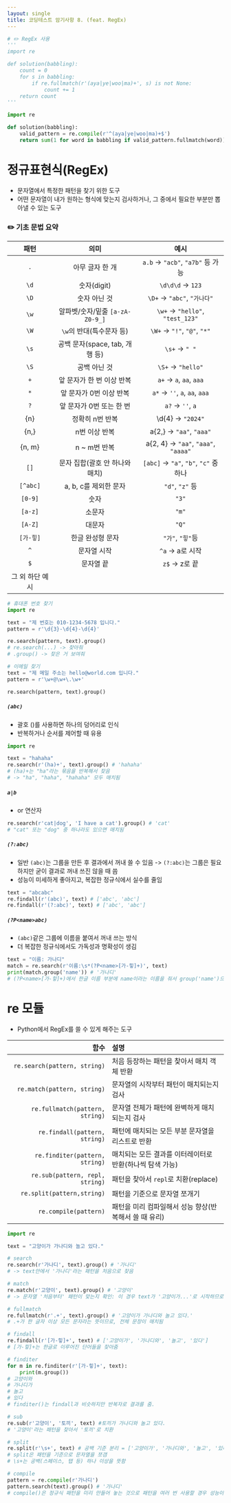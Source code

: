 ```yaml
---
layout: single
title: 코딩테스트 암기사항 8. (feat. RegEx)
---
```


```python
# ✏️ RegEx 사용
'''
import re 

def solution(babbling):
    count = 0
    for s in babbling:
        if re.fullmatch(r'(aya|ye|woo|ma)+', s) is not None:
            count += 1
    return count
'''

import re

def solution(babbling):
    valid_pattern = re.compile(r'^(aya|ye|woo|ma)+$')
    return sum(1 for word in babbling if valid_pattern.fullmatch(word))
```

# 정규표현식(RegEx)
- 문자열에서 특정한 패턴을 찾기 위한 도구  
- 어떤 문자열이 내가 원하는 형식에 맞는지 검사하거나, 그 중에서 필요한 부분만 뽑아낼 수 있는 도구 

### ✏️ 기초 문법 요약 
| 패턴 | 의미 | 예시 |
|:---:|:---:|:---:|
|`.`|아무 글자 한 개|`a.b` -> `"acb"`, `"a7b"` 등 가능|
|`\d`|숫자(digit)|`\d\d\d` -> `123`|
|`\D`|숫자 아닌 것|`\D+` -> `"abc"`, `"가나다"`|
|`\w`|알파벳/숫자/밑줄 `[a-zA-Z0-9_]`|`\w+` -> `"hello"`, `"test_123"`|
|`\W`|`\w`의 반대(특수문자 등)|`\W+` -> `"!"`, `"@"`, `"*"`|
|`\s`|공백 문자(space, tab, 개행 등)|`\s+` -> `" "`|
|`\S`|공백 아닌 것|`\S+` -> `"hello"`|
|`+`|앞 문자가 한 번 이상 반복|`a+` -> `a`, `aa`, `aaa`|
|`*`|앞 문자가 0번 이상 반복|`a*` -> `''`, `a`, `aa`, `aaa`|
|`?`|앞 문자가 0번 또는 한 번|`a?` -> `''`, `a`|
|{n}|정확히 n번 반복|\d{4} -> `"2024"`|
|{n,}|n번 이상 반복|a{2,} -> `"aa"`, `"aaa"`|
|{n, m}|n ~ m번 반복|a{2, 4} -> `"aa"`, `"aaa"`, `"aaaa"`|
|`[]`|문자 집합(괄호 안 하나와 매치)|`[abc]` -> `"a"`, `"b"`, `"c"` 중 하나|
|`[^abc]`|a, b, c를 제외한 문자|`"d"`, `"z"` 등|
|`[0-9]`|숫자|`"3"`|
|`[a-z]`|소문자|`"m"`|
|`[A-Z]`|대문자|`"Q"`|
|`[가-힣]`|한글 완성형 문자|`"가"`, `"힣"`등|
|`^`|문자열 시작|`^a` -> a로 시작|
|`$`|문자열 끝|`z$` -> z로 끝| 
|그 외 하단 예시|||


```python
# 휴대폰 번호 찾기
import re

text = "제 번호는 010-1234-5678 입니다."
pattern = r'\d{3}-\d{4}-\d{4}'

re.search(pattern, text).group()
# re.search(...) -> 찾아줘
# .group() -> 찾은 거 보여줘

# 이메일 찾기
text = "제 메일 주소는 hello@world.com 입니다."
pattern = r'\w+@\w+\.\w+'

re.search(pattern, text).group()
```

##### `(abc)`
- 괄호 ()를 사용하면 하나의 덩어리로 인식
- 반복하거나 순서를 제어할 때 유용
```Python
import re

text = "hahaha"
re.search(r'(ha)+', text).group() # 'hahaha'
# (ha)+는 "ha"라는 묶음을 반복해서 찾음
# -> "ha", "haha", "hahaha" 모두 매치됨
```

##### `a|b` 
- or 연산자
```Python
re.search(r'cat|dog', 'I have a cat').group() # 'cat'
# "cat" 또는 "dog" 중 하나라도 있으면 매치됨
```

##### `(?:abc)`
- 일반 `(abc)`는 그룹을 만든 후 결과에서 꺼내 쓸 수 있음 -> `(?:abc)`는 그룹은 필요하지만 굳이 결과로 꺼내 쓰진 않을 때 씀
- 성능이 미세하게 좋아지고, 복잡한 정규식에서 실수를 줄임
```Python
text = "abcabc"
re.findall(r'(abc)', text) # ['abc', 'abc']
re.findall(r'(?:abc)', text) # ['abc', 'abc']
```

##### `(?P<name>abc)`
- `(abc)`같은 그룹에 이름을 붙여서 꺼내 쓰는 방식
- 더 복잡한 정규식에서도 가독성과 명확성이 생김
```Python
text = "이름: 가나디"
match = re.search(r'이름:\s*(?P<name>[가-힣]+)', text)
print(match.group('name')) # '가나디'
# (?P<name>[가-힣]+)에서 한글 이름 부분에 name이라는 이름을 줘서 group('name')으로 꺼냄
``` 

# re 모듈
- Python에서 RegEx를 쓸 수 있게 해주는 도구 

|함수|설명|
|---:|:---|
|`re.search(pattern, string)`|처음 등장하는 패턴을 찾아서 매치 객체 반환|
|`re.match(pattern, string)`|문자열의 시작부터 패턴이 매치되는지 검사|
|`re.fullmatch(pattern, string)`|문자열 전체가 패턴에 완벽하게 매치되는지 검사|
|`re.findall(pattern, string)`|패턴에 매치되는 모든 부분 문자열을 리스트로 반환|
|`re.finditer(pattern, string)`|매치되는 모든 결과를 이터레이터로 반환(하나씩 탐색 가능)|
|`re.sub(pattern, repl, string)`|패턴을 찾아서 `repl`로 치환(replace)|
|`re.split(pattern,string)`|패턴을 기준으로 문자열 쪼개기|
|`re.compile(pattern)`|패턴을 미리 컴파일해서 성능 향상(반복해서 쓸 때 유리)|


```python
import re

text = "고양이가 가나디와 놀고 있다."

# search
re.search(r'가나디', text).group() # '가나디'
# -> text안에서 '가나디'라는 패턴을 처음으로 찾음

# match
re.match(r'고양이', text).group() # '고양이'
# -> 문자열 '처음부터' 패턴이 맞는지 확인: 이 경우 text가 '고양이가...'로 시작하므로 패턴 '고양이'와 매치됨

# fullmatch
re.fullmatch(r'.+', text).group() # '고양이가 가나디와 놀고 있다.'
# .+가 한 글자 이상 모든 문자라는 뜻이므로, 전체 문장이 매치됨 

# findall
re.findall(r'[가-힣]+', text) # ['고양이가', '가나디와', '놀고', '있다']
# [가-힣]+는 한글로 이루어진 단어들을 찾아줌

# finditer
for m in re.finditer(r'[가-힣]+', text):
    print(m.group())
# 고양이와
# 가나디가
# 놀고
# 있다
# finditer()는 findall과 비슷하지만 반복자로 결과를 줌. 

# sub
re.sub(r'고양이', '토끼', text) #토끼가 가나디와 놀고 있다. 
# '고양이'라는 패턴을 찾아서 '토끼'로 치환

# split
re.split(r'\s+', text) # 공백 기준 분리 = ['고양이가', '가나디와', '놀고', '있다.']
# split은 패턴을 기준으로 문자열을 쪼갬
# \s+는 공백(스페이스, 탭 등) 하나 이상을 뜻함 

# compile
pattern = re.compile(r'가나디')
pattern.search(text).group() # '가나디'
# compile()은 정규식 패턴을 미리 만들어 놓는 것으로 패턴을 여러 번 사용할 경우 성능이나 가독성에서 유리함
```
